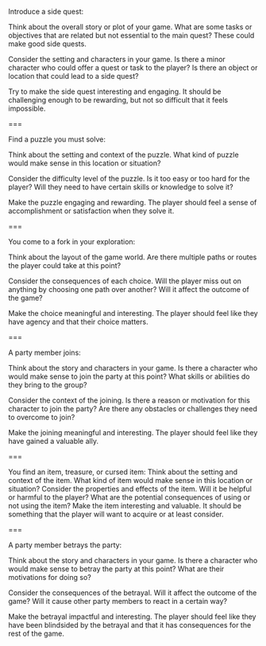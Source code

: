 Introduce a side quest:

Think about the overall story or plot of your game. What are some tasks or objectives that are related but not essential to the main quest? These could make good side quests.

Consider the setting and characters in your game. Is there a minor character who could offer a quest or task to the player? Is there an object or location that could lead to a side quest?

Try to make the side quest interesting and engaging. It should be challenging enough to be rewarding, but not so difficult that it feels impossible.

===

Find a puzzle you must solve:

Think about the setting and context of the puzzle. What kind of puzzle would make sense in this location or situation?

Consider the difficulty level of the puzzle. Is it too easy or too hard for the player? Will they need to have certain skills or knowledge to solve it?

Make the puzzle engaging and rewarding. The player should feel a sense of accomplishment or satisfaction when they solve it.

===

You come to a fork in your exploration:

Think about the layout of the game world. Are there multiple paths or routes the player could take at this point?

Consider the consequences of each choice. Will the player miss out on anything by choosing one path over another? Will it affect the outcome of the game?

Make the choice meaningful and interesting. The player should feel like they have agency and that their choice matters.

===

A party member joins:

Think about the story and characters in your game. Is there a character who would make sense to join the party at this point? What skills or abilities do they bring to the group?

Consider the context of the joining. Is there a reason or motivation for this character to join the party? Are there any obstacles or challenges they need to overcome to join?

Make the joining meaningful and interesting. The player should feel like they have gained a valuable ally.

===

You find an item, treasure, or cursed item:
Think about the setting and context of the item. What kind of item would make sense in this location or situation?
Consider the properties and effects of the item. Will it be helpful or harmful to the player? What are the potential consequences of using or not using the item?
Make the item interesting and valuable. It should be something that the player will want to acquire or at least consider.

===

A party member betrays the party:

Think about the story and characters in your game. Is there a character who would make sense to betray the party at this point? What are their motivations for doing so?

Consider the consequences of the betrayal. Will it affect the outcome of the game? Will it cause other party members to react in a certain way?

Make the betrayal impactful and interesting. The player should feel like they have been blindsided by the betrayal and that it has consequences for the rest of the game.
